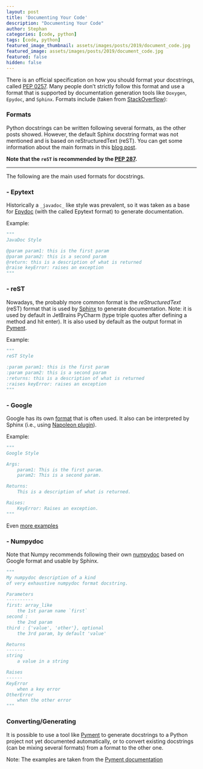 ```yaml
---
layout: post
title: 'Documenting Your Code'
description: "Documenting Your Code"
author: Stephan
categories: [code, python]
tags: [code, python]
featured_image_thumbnail: assets/images/posts/2019/document_code.jpg
featured_image: assets/images/posts/2019/document_code.jpg
featured: false
hidden: false
---
```


There is an official specification on how you should format your docstrings, called [PEP 0257](https://www.python.org/dev/peps/pep-0257/). Many people don’t strictly follow this format and use a format that is supported by documentation generation tools like `Doxygen`, `Epydoc`, and `Sphinx`. Formats include (taken from [StackOverflow](http://stackoverflow.com/questions/3898572/what-is-the-standard-python-docstring-format)):

### Formats

Python docstrings can be written following several formats, as the other posts showed. However, the default Sphinx docstring format was not mentioned and is based on reStructuredText (reST). You can get some information about the main formats in this [blog post](http://daouzli.com/blog/docstring.html).

__Note that the `reST` is recommended by the [PEP 287](https://www.python.org/dev/peps/pep-0287).__

---

The following are the main used formats for docstrings.

### - Epytext

Historically a `_javadoc_` like style was prevalent, so it was taken as a base for [Epydoc](http://epydoc.sourceforge.net/) (with the called Epytext format) to generate documentation.

Example:
```python
"""
JavaDoc Style

@param param1: this is the first param
@param param2: this is a second param
@return: this is a description of what is returned
@raise keyError: raises an exception
"""
```

### - reST

Nowadays, the probably more common format is the _reStructuredText_ (reST) format that is used by [Sphinx](http://sphinx-doc.org/) to generate documentation. Note: it is used by default in JetBrains PyCharm (type triple quotes after defining a method and hit enter). It is also used by default as the output format in [Pyment](https://github.com/dadadel/pyment).

Example:

```python
"""
reST Style

:param param1: this is the first param
:param param2: this is a second param
:returns: this is a description of what is returned
:raises keyError: raises an exception
"""
```

### - Google

Google has its own [format](https://github.com/google/styleguide/blob/gh-pages/pyguide.md#38-comments-and-docstrings) that is often used. It also can be interpreted by Sphinx (i.e., using [Napoleon plugin](https://sphinxcontrib-napoleon.readthedocs.io/en/latest/)).

Example:

```python
"""
Google Style

Args:
    param1: This is the first param.
    param2: This is a second param.

Returns:
    This is a description of what is returned.

Raises:
    KeyError: Raises an exception.
"""
```

Even [more examples](https://www.sphinx-doc.org/en/master/usage/extensions/example_google.html#example-google)

### - Numpydoc

Note that Numpy recommends following their own [numpydoc](https://numpydoc.readthedocs.io/en/latest/) based on Google format and usable by Sphinx.

```python
"""
My numpydoc description of a kind
of very exhaustive numpydoc format docstring.

Parameters
----------
first: array_like
    the 1st param name `first`
second :
    the 2nd param
third : {'value', 'other'}, optional
    the 3rd param, by default 'value'

Returns
-------
string
    a value in a string

Raises
------
KeyError
    when a key error
OtherError
    when the other error
"""
```

### Converting/Generating

It is possible to use a tool like [Pyment](https://github.com/dadadel/pyment) to generate docstrings to a Python project not yet documented automatically, or to convert existing docstrings (can be mixing several formats) from a format to the other one.

Note: The examples are taken from the [Pyment documentation](https://github.com/dadadel/pyment/blob/master/README.rst)
